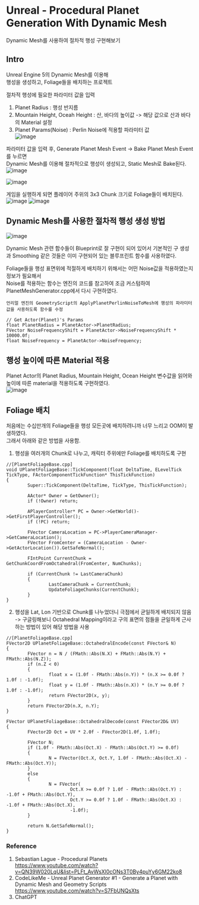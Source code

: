 # Unreal - Procedural Planet Generation With Dynamic Mesh

 Dynamic Mesh를 사용하여 절차적 행성 구현해보기  

## Intro

Unreal Engine 5의 Dynamic Mesh를 이용해  
행성을 생성하고, Foliage들을 배치하는 프로젝트  

절차적 행성에 필요한 파라미터 값을 입력  
1. Planet Radius : 행성 반지름  
2. Mountain Height, Oceah Height : 산, 바다의 높이값 -> 해당 값으로 산과 바다의 Material 설정  
3. Planet Params(Noise) : Perlin Noise에 적용할 파라미터 값  
![image](https://github.com/user-attachments/assets/174f6815-d0aa-4a93-b88c-24a1f2c8f393)

파라미터 값을 입력 후, Generate Planet Mesh Event -> Bake Planet Mesh Event를 누르면  
Dynamic Mesh를 이용해 절차적으로 행성이 생성되고, Static Mesh로 Bake된다.  
![image](https://github.com/user-attachments/assets/58c18925-0e77-4342-b091-9eb2c777b17a)
  
![image](https://github.com/user-attachments/assets/660a326c-425e-4bd8-9f18-b2d685c50b99)


게임을 실행하게 되면 플레이어 주위의 3x3 Chunk 크기로 Foliage들이 배치된다.  
![image](https://github.com/user-attachments/assets/89fcbbbd-e64b-48df-9456-137d33d22256)
![image](https://github.com/user-attachments/assets/2da556cf-3900-4982-94e3-9889b68cad8d)


  

## Dynamic Mesh를 사용한 절차적 행성 생성 방법

![image](https://github.com/user-attachments/assets/719e8f20-ddcb-4563-aca4-8a19ae2569b5)

Dynamic Mesh 관련 함수들이 Blueprint로 잘 구현이 되어 있어서
기본적인 구 생성과 Smoothing 같은 것들은 이미 구현되어 있는 블루프린트 함수를 사용하였다.

Foliage들을 행성 표면위에 적절하게 배치하기 위해서는 어떤 Noise값을 적용하였는지 정보가 필요해서  
Noise를 적용하는 함수는 엔진의 코드를 참고하여 조금 커스텀하여 PlanetMeshGenerator.cpp에서 다시 구현하였다.  
```
언리얼 엔진의 GeometryScript의 ApplyPlanetPerlinNoiseToMesh에 행성의 파라미터 값을 사용하도록 함수를 수정  

// Get Actor(Planet)'s Params
float PlanetRadius = PlanetActor->PlanetRadius;
FVector NoiseFrequencyShift = PlanetActor->NoiseFrequencyShift * 10000.0f;
float NoiseFrequency = PlanetActor->NoiseFrequency;
```

## 행성 높이에 따른 Material 적용

Planet Actor의 Planet Radius, Mountain Height, Ocean Height 변수값을 읽어와  
높이에 따른 material을 적용하도록 구현하였다.  
![image](https://github.com/user-attachments/assets/0638da1e-31a7-4af6-bb52-4e1fd2a9c624)


## Foliage 배치

처음에는 수십만개의 Foliage들을 행성 모든곳에 배치하려니까 너무 느리고 OOM이 발생하였다.  
그래서 아래와 같은 방법을 사용함.  

1. 행성을 여러개의 Chunk로 나누고, 캐릭터 주위에만 Foliage를 배치하도록 구현  
```
//[PlanetFoliageBase.cpp]
void UPlanetFoliageBase::TickComponent(float DeltaTime, ELevelTick TickType, FActorComponentTickFunction* ThisTickFunction)
{
        Super::TickComponent(DeltaTime, TickType, ThisTickFunction);

        AActor* Owner = GetOwner();
        if (!Owner) return;

        APlayerController* PC = Owner->GetWorld()->GetFirstPlayerController();
        if (!PC) return;

        FVector CameraLocation = PC->PlayerCameraManager->GetCameraLocation();
        FVector FromCenter = (CameraLocation - Owner->GetActorLocation()).GetSafeNormal();

        FIntPoint CurrentChunk = GetChunkCoordFromOctahedral(FromCenter, NumChunks);

        if (CurrentChunk != LastCameraChunk)
        {
                LastCameraChunk = CurrentChunk;
                UpdateFoliageChunks(CurrentChunk);
        }
}
```

2. 행성을 Lat, Lon 기반으로 Chunk를 나누었더니 극점에서 균일하게 배치되지 않음  
-> 구글링해보니 Octahedral Mapping이라고 구의 표면의 점들을 균일하게 근사하는 방법이 있어 해당 방법을 사용  
```
//[PlanetFoliageBase.cpp]
FVector2D UPlanetFoliageBase::OctahedralEncode(const FVector& N)
{
        FVector n = N / (FMath::Abs(N.X) + FMath::Abs(N.Y) + FMath::Abs(N.Z));
        if (n.Z < 0)
        {
                float x = (1.0f - FMath::Abs(n.Y)) * (n.X >= 0.0f ? 1.0f : -1.0f);
                float y = (1.0f - FMath::Abs(n.X)) * (n.Y >= 0.0f ? 1.0f : -1.0f);
                return FVector2D(x, y);
        }
        return FVector2D(n.X, n.Y);
}

FVector UPlanetFoliageBase::OctahedralDecode(const FVector2D& UV)
{
        FVector2D Oct = UV * 2.0f - FVector2D(1.0f, 1.0f);

        FVector N;
        if (1.0f - FMath::Abs(Oct.X) - FMath::Abs(Oct.Y) >= 0.0f)
        {
                N = FVector(Oct.X, Oct.Y, 1.0f - FMath::Abs(Oct.X) - FMath::Abs(Oct.Y));
        }
        else
        {
                N = FVector(
                        Oct.X >= 0.0f ? 1.0f - FMath::Abs(Oct.Y) : -1.0f + FMath::Abs(Oct.Y),
                        Oct.Y >= 0.0f ? 1.0f - FMath::Abs(Oct.X) : -1.0f + FMath::Abs(Oct.X),
                        -1.0f);
        }

        return N.GetSafeNormal();
}
```

### Reference
1. Sebastian Lague - Procedural Planets  
https://www.youtube.com/watch?v=QN39W020LqU&list=PLFt_AvWsXl0cONs3T0By4puYy6GM22ko8  
2. CodeLikeMe - Unreal Planet Generator #1 - Generate a Planet with Dynamic Mesh and Geometry Scripts  
https://www.youtube.com/watch?v=S7FbUNQsXts  
3. ChatGPT  
